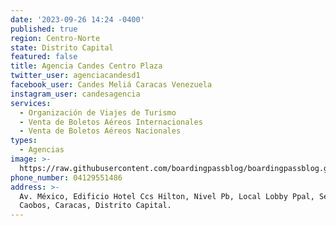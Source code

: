 ```yaml
---
date: '2023-09-26 14:24 -0400'
published: true
region: Centro-Norte
state: Distrito Capital
featured: false
title: Agencia Candes Centro Plaza
twitter_user: agenciacandesd1
facebook_user: Candes Meliá Caracas Venezuela
instagram_user: candesagencia
services:
  - Organización de Viajes de Turismo
  - Venta de Boletos Aéreos Internacionales
  - Venta de Boletos Aéreos Nacionales
types:
  - Agencias
image: >-
  https://raw.githubusercontent.com/boardingpassblog/boardingpassblog.github.io/main/assets/images/candes1.jpg
phone_number: 04129551486
address: >-
  Av. México, Edificio Hotel Ccs Hilton, Nivel Pb, Local Lobby Ppal, Sector Los
  Caobos, Caracas, Distrito Capital.
---
```

